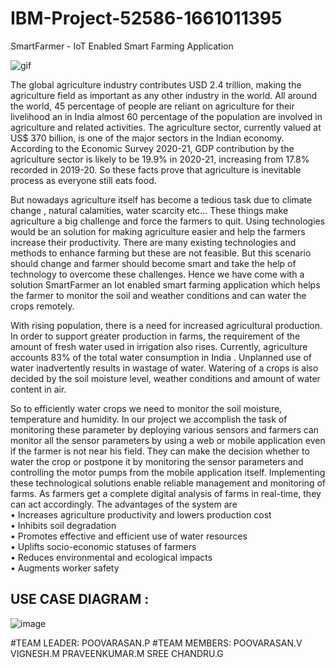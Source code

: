 # IBM-Project-52586-1661011395
SmartFarmer - IoT Enabled Smart Farming Application

![gif](https://blog.hcltechsw.com/wp-content/uploads/2020/06/iot_1.gif)

The global agriculture industry contributes USD 2.4 trillion, making the agriculture field as important as any other industry in the world. All around the world, 45 percentage of people are reliant on agriculture for their livelihood an in India almost 60 percentage of the population are involved in agriculture and related activities. The agriculture sector, currently valued at US$ 370 billion, is one of the major sectors in the Indian economy. According to the Economic Survey 2020-21, GDP contribution by the agriculture sector is likely to be 19.9% in 2020-21, increasing from 17.8% recorded in 2019-20. So these facts prove that agriculture is inevitable process as everyone still eats food. <br />

But nowadays agriculture itself has become a tedious task due to climate change , natural calamities, water scarcity etc… These things make agriculture a big challenge and force the farmers to quit. Using technologies would be an solution for making agriculture easier and help the farmers increase their productivity. There are many existing technologies and methods to enhance farming but these are not feasible. But this scenario should change and farmer should become smart and take the help of technology to overcome these challenges. Hence we have come with a solution SmartFarmer an Iot enabled smart farming application which helps the farmer to   monitor the soil and weather conditions and can water the crops remotely.<br />

With rising population, there is a need for increased agricultural production. In order to support greater production in farms, the requirement of the amount of fresh  water used in irrigation also rises. Currently, agriculture  accounts 83% of the total water consumption in India . Unplanned use of water inadvertently results in wastage of water. Watering of a crops is also decided by the soil moisture level, weather conditions and amount of water content in air.

So to efficiently water crops we need to monitor the soil moisture, temperature and humidity. In our project we accomplish the task of monitoring these parameter by deploying various sensors and farmers can monitor all the sensor parameters by using a web or mobile application even if the farmer is not near his field. They can make the decision whether to water the crop or postpone it by monitoring the sensor parameters and controlling the motor pumps from the mobile application itself.
Implementing these technological solutions enable reliable management and monitoring of farms. As farmers get a complete digital analysis of farms in real-time, they can act accordingly. The advantages of the system are <br />
•	Increases agriculture productivity and lowers production cost <br />
•	Inhibits soil degradation <br />
•	Promotes effective and efficient use of water resources <br />
•	Uplifts socio-economic statuses of farmers <br />
•	Reduces environmental and ecological impacts <br />
•	Augments worker safety <br />

## USE CASE DIAGRAM :

![image](https://user-images.githubusercontent.com/58044483/192590689-cf22807d-135d-4748-a1b6-efc29698497d.png)

#TEAM LEADER:  POOVARASAN.P
#TEAM MEMBERS: POOVARASAN.V
VIGNESH.M
PRAVEENKUMAR.M
SREE CHANDRU.G
